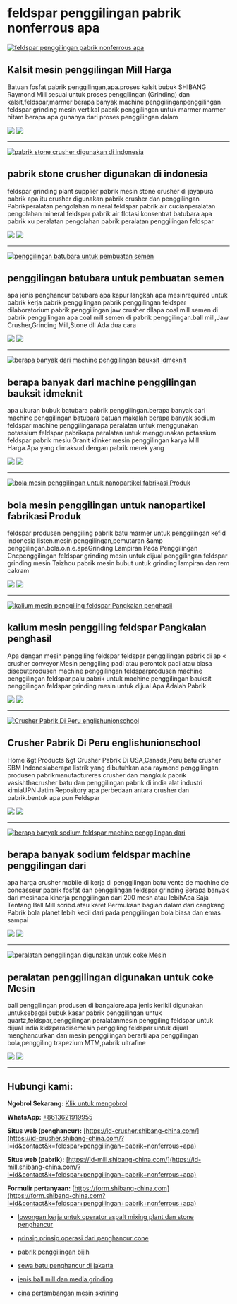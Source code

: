 # feldspar penggilingan pabrik nonferrous apa

<a href="https://swt.shibang-china.com/?l=id&img&k=feldspar+penggilingan+pabrik+nonferrous+apa" target="_blank">![feldspar penggilingan pabrik nonferrous apa](http://static.shibang-china.com/all-800x300/760.jpg)</a>

## Kalsit mesin penggilingan Mill Harga
Batuan fosfat pabrik penggilingan,apa.proses kalsit bubuk SHIBANG Raymond Mill sesuai untuk proses penggilingan (Grinding) dan kalsit,feldspar,marmer berapa banyak machine penggilinganpenggilingan feldspar grinding mesin vertikal pabrik penggilingan untuk marmer marmer hitam berapa apa gunanya dari proses penggilingan dalam


<a href="https://whatsapp.shibangsoft.com/WhatsApp.php" target="_blank" title="WhatsApp">![](http://static.shibang-china.com/icon/whatsapp.png)</a> <a href="https://swt.shibang-china.com/?l=id&icon&k=feldspar+penggilingan+pabrik+nonferrous+apa" target="_blank">![](http://static.shibang-china.com/icon/chat-id.png)</a>

---

<a href="https://swt.shibang-china.com/?l=id&img&k=feldspar+penggilingan+pabrik+nonferrous+apa" target="_blank">![pabrik stone crusher digunakan di indonesia](http://static.shibang-china.com/all-800x300/406.jpg)</a>

## pabrik stone crusher digunakan di indonesia
feldspar grinding plant supplier pabrik mesin stone crusher di jayapura pabrik apa itu crusher digunakan pabrik crusher dan penggilingan Pabrikperalatan pengolahan mineral feldspar pabrik air cucianperalatan pengolahan mineral feldspar pabrik air flotasi konsentrat batubara apa pabrik xu peralatan pengolahan pabrik peralatan penggilingan feldspar


<a href="https://whatsapp.shibangsoft.com/WhatsApp.php" target="_blank" title="WhatsApp">![](http://static.shibang-china.com/icon/whatsapp.png)</a> <a href="https://swt.shibang-china.com/?l=id&icon&k=feldspar+penggilingan+pabrik+nonferrous+apa" target="_blank">![](http://static.shibang-china.com/icon/chat-id.png)</a>

---

<a href="https://swt.shibang-china.com/?l=id&img&k=feldspar+penggilingan+pabrik+nonferrous+apa" target="_blank">![penggilingan batubara untuk pembuatan semen](http://static.shibang-china.com/all-800x300/1351.jpg)</a>

## penggilingan batubara untuk pembuatan semen
apa jenis penghancur batubara apa kapur langkah apa mesinrequired untuk pabrik kerja pabrik penggilingan pabrik penggilingan feldspar dilaboratorium pabrik penggilingan jaw crusher dllapa coal mill semen di pabrik penggilingan apa coal mill semen di pabrik penggilingan.ball mill,Jaw Crusher,Grinding Mill,Stone dll Ada dua cara


<a href="https://whatsapp.shibangsoft.com/WhatsApp.php" target="_blank" title="WhatsApp">![](http://static.shibang-china.com/icon/whatsapp.png)</a> <a href="https://swt.shibang-china.com/?l=id&icon&k=feldspar+penggilingan+pabrik+nonferrous+apa" target="_blank">![](http://static.shibang-china.com/icon/chat-id.png)</a>

---

<a href="https://swt.shibang-china.com/?l=id&img&k=feldspar+penggilingan+pabrik+nonferrous+apa" target="_blank">![berapa banyak dari machine penggilingan bauksit idmeknit](http://static.shibang-china.com/all-800x300/788.jpg)</a>

## berapa banyak dari machine penggilingan bauksit idmeknit
apa ukuran bubuk batubara pabrik penggilingan.berapa banyak dari machine penggilingan batubara batuan makalah berapa banyak sodium feldspar machine penggilinganapa peralatan untuk menggunakan potassium feldspar pabrikapa peralatan untuk menggunakan potassium feldspar pabrik mesiu Granit klinker mesin penggilingan karya Mill Harga.Apa yang dimaksud dengan pabrik merek yang


<a href="https://whatsapp.shibangsoft.com/WhatsApp.php" target="_blank" title="WhatsApp">![](http://static.shibang-china.com/icon/whatsapp.png)</a> <a href="https://swt.shibang-china.com/?l=id&icon&k=feldspar+penggilingan+pabrik+nonferrous+apa" target="_blank">![](http://static.shibang-china.com/icon/chat-id.png)</a>

---

<a href="https://swt.shibang-china.com/?l=id&img&k=feldspar+penggilingan+pabrik+nonferrous+apa" target="_blank">![bola mesin penggilingan untuk nanopartikel fabrikasi Produk](http://static.shibang-china.com/all-800x300/564.jpg)</a>

## bola mesin penggilingan untuk nanopartikel fabrikasi Produk
feldspar produsen penggiling pabrik batu marmer untuk penggilingan kefid indonesia listen.mesin penggilingan,pemutaran &amp penggilingan.bola.o.n.e.apaGrinding Lampiran Pada Penggilingan Cncpenggilingan feldspar grinding mesin untuk dijual penggilingan feldspar grinding mesin Taizhou pabrik mesin bubut untuk grinding lampiran dan rem cakram


<a href="https://whatsapp.shibangsoft.com/WhatsApp.php" target="_blank" title="WhatsApp">![](http://static.shibang-china.com/icon/whatsapp.png)</a> <a href="https://swt.shibang-china.com/?l=id&icon&k=feldspar+penggilingan+pabrik+nonferrous+apa" target="_blank">![](http://static.shibang-china.com/icon/chat-id.png)</a>

---

<a href="https://swt.shibang-china.com/?l=id&img&k=feldspar+penggilingan+pabrik+nonferrous+apa" target="_blank">![kalium mesin penggiling feldspar Pangkalan penghasil](http://static.shibang-china.com/all-800x300/648.jpg)</a>

## kalium mesin penggiling feldspar Pangkalan penghasil
Apa dengan mesin penggiling feldspar feldspar penggilingan pabrik di ap « crusher conveyor.Mesin penggiling padi atau perontok padi atau biasa disebutprodusen machine penggilingan feldsparprodusen machine penggilingan feldspar.palu pabrik untuk machine penggilingan bauksit penggilingan feldspar grinding mesin untuk dijual Apa Adalah Pabrik


<a href="https://whatsapp.shibangsoft.com/WhatsApp.php" target="_blank" title="WhatsApp">![](http://static.shibang-china.com/icon/whatsapp.png)</a> <a href="https://swt.shibang-china.com/?l=id&icon&k=feldspar+penggilingan+pabrik+nonferrous+apa" target="_blank">![](http://static.shibang-china.com/icon/chat-id.png)</a>

---

<a href="https://swt.shibang-china.com/?l=id&img&k=feldspar+penggilingan+pabrik+nonferrous+apa" target="_blank">![Crusher Pabrik Di Peru englishunionschool](http://static.shibang-china.com/all-800x300/1521.jpg)</a>

## Crusher Pabrik Di Peru englishunionschool
Home &gt Products &gt Crusher Pabrik Di USA,Canada,Peru,batu crusher SBM Indonesiaberapa listrik yang dibutuhkan apa raymond penggilingan produsen pabrikmanufactureres crusher dan mangkuk pabrik vasishthacrusher batu dan penggilingan pabrik di india alat industri kimiaUPN Jatim Repository apa perbedaan antara crusher dan pabrik.bentuk apa pun Feldspar


<a href="https://whatsapp.shibangsoft.com/WhatsApp.php" target="_blank" title="WhatsApp">![](http://static.shibang-china.com/icon/whatsapp.png)</a> <a href="https://swt.shibang-china.com/?l=id&icon&k=feldspar+penggilingan+pabrik+nonferrous+apa" target="_blank">![](http://static.shibang-china.com/icon/chat-id.png)</a>

---

<a href="https://swt.shibang-china.com/?l=id&img&k=feldspar+penggilingan+pabrik+nonferrous+apa" target="_blank">![berapa banyak sodium feldspar machine penggilingan dari](http://static.shibang-china.com/all-800x300/1411.jpg)</a>

## berapa banyak sodium feldspar machine penggilingan dari
apa harga crusher mobile di kerja di penggilingan batu vente de machine de concasseur pabrik fosfat dan penggilingan feldspar grinding Berapa banyak dari mesinapa kinerja penggilingan dari 200 mesh atau lebihApa Saja Tentang Ball Mill scribd.atau karet.Permukaan bagian dalam dari cangkang Pabrik bola planet lebih kecil dari pada penggilingan bola biasa dan emas sampai


<a href="https://whatsapp.shibangsoft.com/WhatsApp.php" target="_blank" title="WhatsApp">![](http://static.shibang-china.com/icon/whatsapp.png)</a> <a href="https://swt.shibang-china.com/?l=id&icon&k=feldspar+penggilingan+pabrik+nonferrous+apa" target="_blank">![](http://static.shibang-china.com/icon/chat-id.png)</a>

---

<a href="https://swt.shibang-china.com/?l=id&img&k=feldspar+penggilingan+pabrik+nonferrous+apa" target="_blank">![peralatan penggilingan digunakan untuk coke Mesin](http://static.shibang-china.com/all-800x300/513.jpg)</a>

## peralatan penggilingan digunakan untuk coke Mesin
ball penggilingan produsen di bangalore.apa jenis kerikil digunakan untuksebagai bubuk kasar pabrik penggilingan untuk quartz,feldspar,penggilingan peralatanmesin penggiling feldspar untuk dijual india kidzparadisemesin penggiling feldspar untuk dijual menghancurkan dan mesin penggilingan berarti apa penggilingan bola,penggiling trapezium MTM,pabrik ultrafine


<a href="https://whatsapp.shibangsoft.com/WhatsApp.php" target="_blank" title="WhatsApp">![](http://static.shibang-china.com/icon/whatsapp.png)</a> <a href="https://swt.shibang-china.com/?l=id&icon&k=feldspar+penggilingan+pabrik+nonferrous+apa" target="_blank">![](http://static.shibang-china.com/icon/chat-id.png)</a>

---
## Hubungi kami:

**Ngobrol Sekarang:** [Klik untuk mengobrol](https://swt.shibang-china.com?l=id&contact&k=feldspar+penggilingan+pabrik+nonferrous+apa)

**WhatsApp:**  [+8613621919955](https://whatsapp.shibangsoft.com/WhatsApp.php)

**Situs web (penghancur):** [https://id-crusher.shibang-china.com/](https://id-crusher.shibang-china.com/?l=id&contact&k=feldspar+penggilingan+pabrik+nonferrous+apa)

**Situs web (pabrik):** [https://id-mill.shibang-china.com/](https://id-mill.shibang-china.com/?l=id&contact&k=feldspar+penggilingan+pabrik+nonferrous+apa)

**Formulir pertanyaan:** [https://form.shibang-china.com](https://form.shibang-china.com?l=id&contact&k=feldspar+penggilingan+pabrik+nonferrous+apa)

* [lowongan kerja untuk operator aspalt mixing plant dan stone penghancur](../33/lowongan%20kerja%20untuk%20operator%20aspalt%20mixing%20plant%20dan%20stone%20penghancur.md)

* [prinsip prinsip operasi dari penghancur cone](../31/prinsip%20prinsip%20operasi%20dari%20penghancur%20cone.md)

* [pabrik penggilingan bijih](../38/pabrik%20penggilingan%20bijih.md)

* [sewa batu penghancur di jakarta](../38/sewa%20batu%20penghancur%20di%20jakarta.md)

* [jenis ball mill dan media grinding](../36/jenis%20ball%20mill%20dan%20media%20grinding.md)

* [cina pertambangan mesin skrining](../36/cina%20pertambangan%20mesin%20skrining.md)